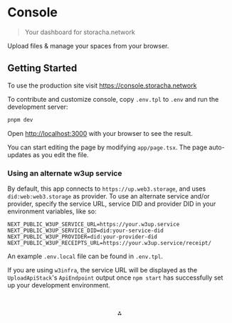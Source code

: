 # Console

> Your dashboard for storacha.network

Upload files & manage your spaces from your browser.

## Getting Started

To use the production site visit https://console.storacha.network

To contribute and customize console, copy `.env.tpl` to `.env` and run the development server:

```bash
pnpm dev
```

Open [http://localhost:3000](http://localhost:3000) with your browser to see the result.

You can start editing the page by modifying `app/page.tsx`. The page auto-updates as you edit the file.

### Using an alternate w3up service

By default, this app connects to `https://up.web3.storage`, and uses `did:web:web3.storage` as provider. To use an alternate service and/or provider, specify the service URL, service DID and provider DID in your environment variables, like so:

```
NEXT_PUBLIC_W3UP_SERVICE_URL=https://your.w3up.service
NEXT_PUBLIC_W3UP_SERVICE_DID=did:your-service-did
NEXT_PUBLIC_W3UP_PROVIDER=did:your-provider-did
NEXT_PUBLIC_W3UP_RECEIPTS_URL=https://your.w3up.service/receipt/
```

An example `.env.local` file can be found in `.env.tpl`.

If you are using `w3infra`, the service URL will be displayed as the `UploadApiStack`'s `ApiEndpoint` output once `npm start` has successfully set up your development environment.

<p style="text-align:center;padding-top:2rem">⁂</p>
